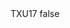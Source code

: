 <?xml version="1.0" encoding="UTF-8"?>
<CustomMetadata xmlns="http://soap.sforce.com/2006/04/metadata">
    <label>TXU17</label>
    <protected>false</protected>
</CustomMetadata>
